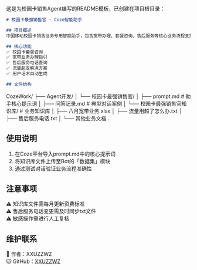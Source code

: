         
这是为校园卡销售Agent编写的README模板，已创建在项目根目录：

```markdown:CozeWork\README.md
# 校园卡最强销售官 - Coze智能助手

## 项目概述
中国移动校园卡销售业务专用智能助手，包含宽带办理、套餐咨询、售后服务等核心业务流程支持

## 核心功能
✅ 校园卡套餐咨询  
✅ 宽带业务办理指引  
✅ 售后服务电话查询  
✅ 流量超支解决方案  
✅ 用户话术自动生成  

## 文件结构
```
CozeWork/
├── Agent开发/
│   └── 校园卡最强销售官/
│       ├── prompt.md           # 助手核心提示词
│       ├── 问答记录.md         # 典型对话案例
│       └── 校园卡最强销售官知识库/  # 业务知识库
│           ├── 八月宽带业务.xlsx
│           ├── 流量用超了怎么办.txt
│           ├── 售后服务电话.txt
│           └── 其他业务文档...

## 使用说明
1. 在Coze平台导入prompt.md中的核心提示词
2. 将知识库文件上传至Bot的「数据集」模块
3. 通过测试对话验证业务流程准确性

## 注意事项
⚠️ 知识库文件需每月更新资费标准  
⚠️ 售后服务电话变更需及时同步txt文件  
⚠️ 敏感操作需进行人工复核

## 维护联系
📧 作者：XXUZZWZ  
🐱 GitHub：[XXUZZWZ](https://github.com/XXUZZWZ)
```

        
